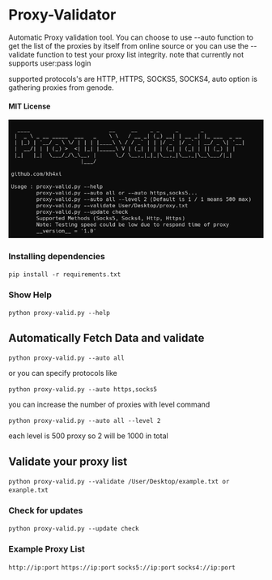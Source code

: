 # Proxy-Validator
Automatic Proxy validation tool. You can choose to use --auto function to
get the list of the proxies by itself from online source or you can use the --validate function
to test your proxy list integrity.
note that currently not supports user:pass login

supported protocols's are HTTP, HTTPS, SOCKS5, SOCKS4,
auto option is gathering proxies from genode.
#### MIT License 

![Image Description](https://github.com/kh4xi/Proxy-Validator/blob/main/utils/id.PNG?raw=true)

### Installing dependencies

`pip install -r requirements.txt`


### Show Help
`python proxy-valid.py --help`

## Automatically Fetch Data and validate
`python proxy-valid.py --auto all`

or you can specify protocols like

`python proxy-valid.py --auto https,socks5`

you can increase the number of proxies with level command

`python proxy-valid.py --auto all --level 2`

each level is 500 proxy so 2 will be 1000 in total

## Validate your proxy list
`python proxy-valid.py --validate /User/Desktop/example.txt or exanple.txt`

### Check for updates
`python proxy-valid.py --update check`

### Example Proxy List
`http://ip:port`
`https://ip:port`
`socks5://ip:port`
`socks4://ip:port`


